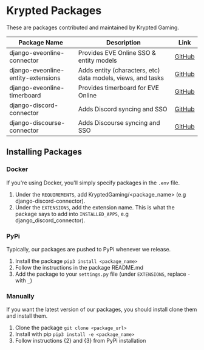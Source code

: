 # Krypted Packages
These are packages contributed and maintained by Krypted Gaming.

|   Package Name    |   Description    |   Link    |
|  ---  |  ---  |  ---  |
|    django-eveonline-connector   |   Provides EVE Online SSO & entity models    |  [GitHub](https://github.com/KryptedGaming/django-eveonline-connector)   |
|    django-eveonline-entity-extensions   |   Adds entity (characters, etc) data models, views, and tasks    |  [GitHub](https://github.com/KryptedGaming/django-eveonline-entity-extensions)   |
|    django-eveonline-timerboard   |   Provides timerboard for EVE Online    |  [GitHub](https://github.com/KryptedGaming/django-eveonline-timerboard)   |
|    django-discord-connector   |   Adds Discord syncing and SSO    |  [GitHub](https://github.com/KryptedGaming/django-discord-connector)   |
|    django-discourse-connector  |   Adds Discourse syncing and SSO    |  [GitHub](https://github.com/KryptedGaming/django-discourse-connector)   |

## Installing Packages
### Docker 
If you're using Docker, you'll simply specify packages in the `.env` file. 

1. Under the `REQUIREMENTS`, add KryptedGaming/<package_name> (e.g django-discord-connector).
2. Under the `EXTENSIONS`, add the extension name. This is what the package says to add into `INSTALLED_APPS`, e.g django_discord_connector). 

### PyPi
Typically, our packages are pushed to PyPi whenever we release. 

1. Install the package `pip3 install <package_name>`
2. Follow the instructions in the package README.md
3. Add the package to your `settings.py` file (under `EXTENSIONS`, replace `-` with `_`)

### Manually
If you want the latest version of our packages, you should install clone them and install them.

1. Clone the package `git clone <package_url>`
2. Install with pip `pip3 install -e <package_name>`
3. Follow instructions {2} and {3} from PyPi installation